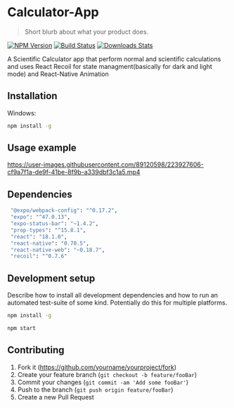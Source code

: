 # Calculator-App

> Short blurb about what your product does.

[![NPM Version][npm-image]][npm-url]
[![Build Status][travis-image]][travis-url]
[![Downloads Stats][npm-downloads]][npm-url]

A Scientific Calculator app that perform normal and scientific calculations and uses React Recoil for state managment(basically for dark and light mode) and React-Native Animation


## Installation

Windows:

```sh
npm install -g 
```

## Usage example


https://user-images.githubusercontent.com/89120598/223927606-cf9a7f1a-de9f-41be-8f9b-a339dbf3c1a5.mp4


## Dependencies
```sh
 "@expo/webpack-config": "^0.17.2",
 "expo": "^47.0.13",
 "expo-status-bar": "~1.4.2",
 "prop-types": "^15.8.1",
 "react": "18.1.0",
 "react-native": "0.70.5",
 "react-native-web": "~0.18.7",
 "recoil": "^0.7.6"
 ```


## Development setup

Describe how to install all development dependencies and how to run an automated test-suite of some kind. Potentially do this for multiple platforms.

```sh
npm install -g
```
```sh
npm start
```



## Contributing

1. Fork it (<https://github.com/yourname/yourproject/fork>)
2. Create your feature branch (`git checkout -b feature/fooBar`)
3. Commit your changes (`git commit -am 'Add some fooBar'`)
4. Push to the branch (`git push origin feature/fooBar`)
5. Create a new Pull Request

<!-- Markdown link & img dfn's -->
[npm-image]: https://img.shields.io/npm/v/datadog-metrics.svg?style=flat-square
[npm-url]: https://npmjs.org/package/datadog-metrics
[npm-downloads]: https://img.shields.io/npm/dm/datadog-metrics.svg?style=flat-square
[travis-image]: https://img.shields.io/travis/dbader/node-datadog-metrics/master.svg?style=flat-square
[travis-url]: https://travis-ci.org/dbader/node-datadog-metrics
[wiki]: https://github.com/yourname/yourproject/wiki

 
 
